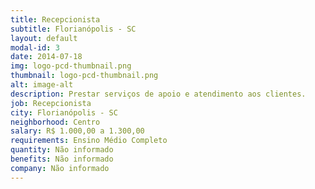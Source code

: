 ```yaml
---
title: Recepcionista
subtitle: Florianópolis - SC
layout: default
modal-id: 3
date: 2014-07-18
img: logo-pcd-thumbnail.png
thumbnail: logo-pcd-thumbnail.png
alt: image-alt
description: Prestar serviços de apoio e atendimento aos clientes.
job: Recepcionista
city: Florianópolis - SC
neighborhood: Centro
salary: R$ 1.000,00 a 1.300,00
requirements: Ensino Médio Completo
quantity: Não informado
benefits: Não informado
company: Não informado
---
```

